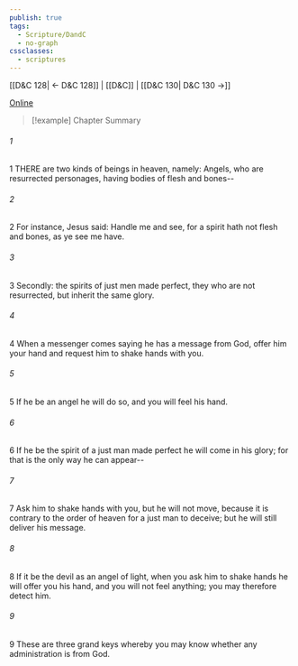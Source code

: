 ```yaml
---
publish: true
tags:
  - Scripture/DandC
  - no-graph
cssclasses:
  - scriptures
---
```

[[D&C 128| ← D&C 128]] | [[D&C]] | [[D&C 130| D&C 130 →]]

[Online](https://churchofjesuschrist.org/study/scriptures/dc-testament/dc/129?lang=eng)

>[!example] Chapter Summary
>
###### 1
1 THERE are two kinds of beings in heaven, namely: Angels, who are resurrected personages, having bodies of flesh and bones--
###### 2
2 For instance, Jesus said: Handle me and see, for a spirit hath not flesh and bones, as ye see me have.
###### 3
3 Secondly: the spirits of just men made perfect, they who are not resurrected, but inherit the same glory.
###### 4
4 When a messenger comes saying he has a message from God, offer him your hand and request him to shake hands with you.
###### 5
5 If he be an angel he will do so, and you will feel his hand.
###### 6
6 If he be the spirit of a just man made perfect he will come in his glory; for that is the only way he can appear--
###### 7
7 Ask him to shake hands with you, but he will not move, because it is contrary to the order of heaven for a just man to deceive; but he will still deliver his message.
###### 8
8 If it be the devil as an angel of light, when you ask him to shake hands he will offer you his hand, and you will not feel anything; you may therefore detect him.
###### 9
9 These are three grand keys whereby you may know whether any administration is from God.




